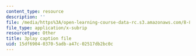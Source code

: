```yaml
---
content_type: resource
description: ''
file: /media/https%3A/open-learning-course-data-rc.s3.amazonaws.com/8-821-string-theory-and-holographic-duality-fall-2014/15df690403705adba47c02517db2bc0c_oXsC9bjMJA4.vtt
file_type: application/x-subrip
resourcetype: Other
title: 3play caption file
uid: 15df6904-0370-5adb-a47c-02517db2bc0c
---
```

